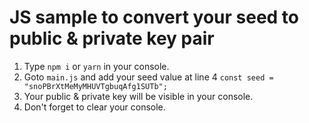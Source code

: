# JS sample to convert your seed to public & private key pair

1. Type `npm i` or `yarn` in your console.
2. Goto `main.js` and add your seed value at line 4 `const seed = "snoPBrXtMeMyMHUVTgbuqAfg1SUTb";`
3. Your public & private key will be visible in your console.
4. Don't forget to clear your console.